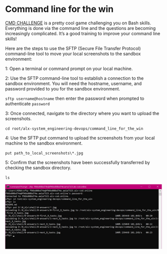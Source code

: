 # Command line for the win

[CMD CHALLENGE](https://cmdchallenge.com/) is a pretty cool game challenging you on Bash skills. Everything is done via the command line and the questions are becoming increasingly complicated. It’s a good training to improve your command line skills!

Here are the steps to use the SFTP (Secure File Transfer Protocol) command-line tool to move your local screenshots to the sandbox environment:

1: Open a terminal or command prompt on your local machine.

2: Use the SFTP command-line tool to establish a connection to the sandbox environment. You will need the hostname, username, and password provided to you for the sandbox environment.

`sftp username@hostname` then enter the password when prompted to authenticate `password`

3: Once connected, navigate to the directory where you want to upload the screenshots.

`cd root/alx-system_engineering-devops/command_line_for_the_win`

4: Use the SFTP put command to upload the screenshots from your local machine to the sandbox environment.

`put path_to_local_screenshots\*.jpg`

5: Confirm that the screenshots have been successfully transferred by checking the sandbox directory.

`ls`

![Alt Text](HowToREADME.jpg)
